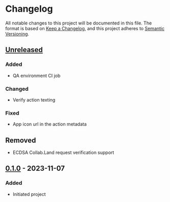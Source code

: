 # Changelog

All notable changes to this project will be documented in this file.
The format is based on [Keep a Changelog], and this project adheres to [Semantic Versioning].

## [Unreleased]
### Added
- QA environment CI job

### Changed
- Verify action texting

### Fixed
- App icon url in the action metadata

## Removed
- ECDSA Collab.Land request verification support

## [0.1.0] - 2023-11-07

### Added

- Initiated project

[Unreleased]: https://gitlab.com/rarimo/collabland-rarimo-poh-action/compare/0.1.0...HEAD
[0.1.0]: https://gitlab.com/rarimo/collabland-rarimo-poh-action/tags/0.1.0
[Keep a Changelog]: https://keepachangelog.com/en/1.0.0/
[Semantic Versioning]: https://semver.org/spec/v2.0.0.html
